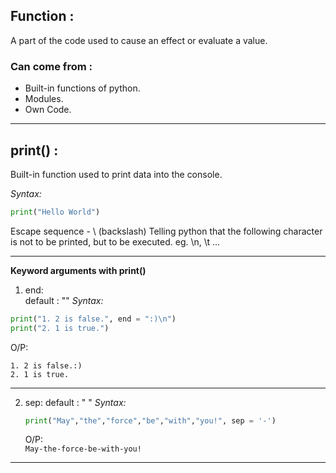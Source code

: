 ## **Function :**  
A part of the code used to cause an effect or evaluate a value.

### **Can come from :**  
* Built-in functions of python.
* Modules.
* Own Code.


___


## **print() :**

Built-in function used to print data into the console.  

*Syntax:*
```python
print("Hello World")
```

Escape sequence - \ (backslash)
Telling python that the following character is not to be printed, but to be executed.
eg. \n, \t ...  

___



**Keyword arguments with print()**  
1. end:  
  default : ""
  *Syntax:*
  ```python
  print("1. 2 is false.", end = ":)\n")
  print("2. 1 is true.")
  ```
  O/P:  
  ```
  1. 2 is false.:)
  2. 1 is true.
  ```  

___


2. sep:
   default : " "
   *Syntax:*
   ```python
   print("May","the","force","be","with","you!", sep = '-')
   ```
   O/P:  
   `May-the-force-be-with-you!`
   
   
___
